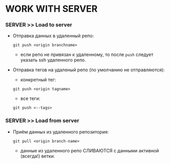 # WORK WITH SERVER

### SERVER >> Load to server
- Отправка данных в удаленный репо:

  ```
  git push <origin branchname>
  ```
  - если репо не привязан к удаленному, то после `push` следует указать ssh удаленного репо.
- Отправка тегов на удаленый репо (по умолчанию не отправляются):
  - конкретный тег:

  ```
  git push <origin tagname>
  ```
  - все теги:
  
  ```
  git push <--tags>
  ```

### SERVER >> Load from server
- Приём данных из удаленного репозитория:

  ``` 
  git pull <origin branch-name>
  ```
  - данные из удаленного репо СЛИВАЮТСЯ с данными активной (всегда!) ветки.